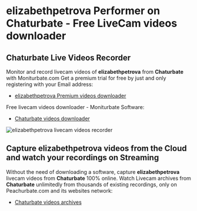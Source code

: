 # elizabethpetrova Performer on Chaturbate - Free LiveCam videos downloader

## Chaturbate Live Videos Recorder

Monitor and record livecam videos of **elizabethpetrova** from **Chaturbate** with Moniturbate.com
Get a premium trial for free by just and only registering with your Email address:
* [elizabethpetrova Premium videos downloader](https://moniturbate.com/request-demo-licence-key.html)

Free livecam videos downloader - Moniturbate Software:
* [Chaturbate videos downloader](https://moniturbate.com/moniturbate-download-software.html)

![elizabethpetrova livecam videos recorder](https://peachurnet.com/templates/moniturbate-software.png)


## Capture elizabethpetrova videos from the Cloud and watch your recordings on Streaming

Without the need of downloading a software, capture **elizabethpetrova** livecam videos from **Chaturbate** 100% online.
Watch Livecam archives from **Chaturbate** unlimitedly from thousands of existing recordings, only on Peachurbate.com and its websites network:
* [Chaturbate videos archives](https://peachurnet.com/)